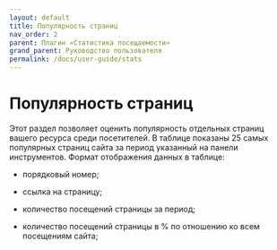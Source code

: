 ```yaml
---
layout: default
title: Популярность страниц
nav_order: 2
parent: Плагин «Статистика посещаемости»
grand_parent: Руководство пользователя
permalink: /docs/user-guide/stats
---
```


# Популярность страниц

Этот раздел позволяет оценить популярность отдельных страниц вашего ресурса среди посетителей. В таблице показаны 25 самых популярных страниц сайта за период указанный на панели инструментов. Формат отображения данных в таблице:

* порядковый номер;

* ссылка на страницу;

* количество посещений страницы за период;

* количество посещений страницы в % по отношению ко всем посещениям сайта;

